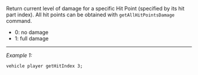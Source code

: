 Return current level of damage for a specific Hit Point (specified by its hit part index). All hit points can be obtained with `getAllHitPointsDamage` command.
* 0: no damage
* 1: full damage


---
*Example 1:*
```sqf
vehicle player getHitIndex 3;
```